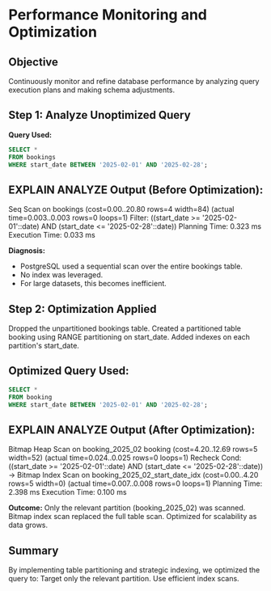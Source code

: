 # Performance Monitoring and Optimization

## Objective  
Continuously monitor and refine database performance by analyzing query execution plans and making schema adjustments.

## Step 1: Analyze Unoptimized Query

**Query Used:**
```sql
SELECT *
FROM bookings
WHERE start_date BETWEEN '2025-02-01' AND '2025-02-28';
```
## EXPLAIN ANALYZE Output (Before Optimization):

Seq Scan on bookings  (cost=0.00..20.80 rows=4 width=84) (actual time=0.003..0.003 rows=0 loops=1)
  Filter: ((start_date >= '2025-02-01'::date) AND (start_date <= '2025-02-28'::date))
Planning Time: 0.323 ms
Execution Time: 0.033 ms

**Diagnosis:**
- PostgreSQL used a sequential scan over the entire bookings table.
- No index was leveraged.
- For large datasets, this becomes inefficient.

## Step 2: Optimization Applied
Dropped the unpartitioned bookings table.
Created a partitioned table booking using RANGE partitioning on start_date.
Added indexes on each partition's start_date.

## Optimized Query Used:
```sql
SELECT *
FROM booking
WHERE start_date BETWEEN '2025-02-01' AND '2025-02-28';
```
## EXPLAIN ANALYZE Output (After Optimization):

Bitmap Heap Scan on booking_2025_02 booking  (cost=4.20..12.69 rows=5 width=52) (actual time=0.024..0.025 rows=0 loops=1)
  Recheck Cond: ((start_date >= '2025-02-01'::date) AND (start_date <= '2025-02-28'::date))
  ->  Bitmap Index Scan on booking_2025_02_start_date_idx  (cost=0.00..4.20 rows=5 width=0) (actual time=0.007..0.008 rows=0 loops=1)
Planning Time: 2.398 ms
Execution Time: 0.100 ms

**Outcome:**
Only the relevant partition (booking_2025_02) was scanned.
Bitmap index scan replaced the full table scan.
Optimized for scalability as data grows.

## Summary

By implementing table partitioning and strategic indexing, we optimized the query to:
Target only the relevant partition.
Use efficient index scans.